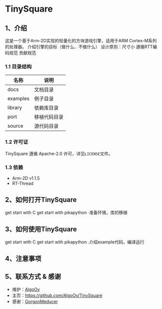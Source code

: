 # TinySquare

## 1、介绍

这是一个基于Arm-2D实现的轻量化的方块游戏引擎，适用于ARM Cortex-M系列的处理器。
介绍引擎的目标（做什么、不做什么）
设计原则：尺寸小
遵循RTT编码规范
贡献规范

### 1.1 目录结构

| 名称 | 说明 |
| ---- | ---- |
| docs | 文档目录 |
| examples | 例子目录 |
| library | 依赖库目录 |
| port | 移植代码目录 |
| source | 源代码目录 |

### 1.2 许可证

TinySquare 遵循 Apache-2.0 许可，详见`LICENSE`文件。

### 1.3 依赖

- Arm-2D v1.1.5
- RT-Thread

## 2、如何打开TinySquare

get start with C
get start with pikapython
    ·准备环境，库的移植

## 3、如何使用TinySquare

get start with C
get start with pikapython
    .介绍example代码，编译运行

## 4、注意事项

## 5、联系方式 & 感谢

* 维护：[AlgoOy](https://github.com/AlgoOy)
* 主页：https://github.com/AlgoOy/TinySquare
* 感谢：[GorgonMeducer](https://github.com/GorgonMeducer)